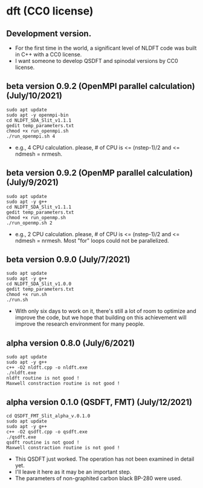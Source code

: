 # dft (CC0 license)


## Development version.
- For the first time in the world, a significant level of NLDFT code was built in C++ with a CC0 license. 
- I want someone to develop QSDFT and spinodal versions by CC0 license.


## beta version 0.9.2 (OpenMPI parallel calculation) (July/10/2021)
	sudo apt update
	sudo apt -y openmpi-bin
	cd NLDFT_SDA_Slit_v1.1.1
	gedit temp_parameters.txt
	chmod +x run_openmpi.sh
	./run_openmpi.sh 4
- e.g., 4 CPU calculation. please, # of CPU is <= (nstep-1)/2 and <= ndmesh = nrmesh.


## beta version 0.9.2 (OpenMP parallel calculation) (July/9/2021)
	sudo apt update
	sudo apt -y g++
	cd NLDFT_SDA_Slit_v1.1.1
	gedit temp_parameters.txt
	chmod +x run_openmp.sh
	./run_openmp.sh 2
- e.g., 2 CPU calculation. please, # of CPU is <= (nstep-1)/2 and <= ndmesh = nrmesh. Most "for" loops could not be parallelized.


## beta version 0.9.0 (July/7/2021)
	sudo apt update
	sudo apt -y g++
	cd NLDFT_SDA_Slit_v1.0.0
	gedit temp_parameters.txt
	chmod +x run.sh
	./run.sh
- With only six days to work on it, there's still a lot of room to optimize and improve the code, but we hope that building on this achievement will improve the research environment for many people.


## alpha version 0.8.0 (July/6/2021)
	sudo apt update
	sudo apt -y g++
	c++ -O2 nldft.cpp -o nldft.exe
	./nldft.exe
	nldft routine is not good !
	Maxwell constraction routine is not good !


## alpha version 0.1.0 (QSDFT, FMT) (July/12/2021)
	cd QSDFT_FMT_Slit_alpha_v.0.1.0
	sudo apt update
	sudo apt -y g++
	c++ -O2 qsdft.cpp -o qsdft.exe
	./qsdft.exe
	qsdft routine is not good !
	Maxwell constraction routine is not good !
- This QSDFT just worked. The operation has not been examined in detail yet.
- I'll leave it here as it may be an important step.
- The parameters of non-graphited carbon black BP-280 were used.